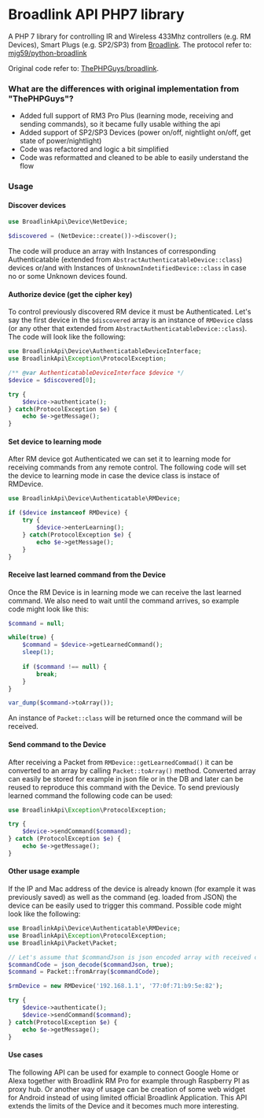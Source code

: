 # Broadlink API PHP7 library 

A PHP 7 library for controlling IR and Wireless 433Mhz controllers (e.g. RM Devices), Smart Plugs (e.g. SP2/SP3) from [Broadlink](http://www.ibroadlink.com/rm/). 
The protocol refer to: [mjg59/python-broadlink](https://github.com/mjg59/python-broadlink/blob/master/README.md)

Original code refer to: [ThePHPGuys/broadlink](https://github.com/ThePHPGuys/broadlink).

### What are the differences with original implementation from "ThePHPGuys"?

* Added full support of RM3 Pro Plus (learning mode, receiving and sending commands), so it became fully usable withing the api
* Added support of SP2/SP3 Devices (power on/off, nightlight on/off, get state of power/nightlight)
* Code was refactored and logic a bit simplified
* Code was reformatted and cleaned to be able to easily understand the flow

### Usage

#### Discover devices

```php
use BroadlinkApi\Device\NetDevice; 

$discovered = (NetDevice::create())->discover();
```

The code will produce an array with Instances of corresponding Authenticatable (extended from ```AbstractAuthenticatableDevice::class```) devices or/and
with Instances of ```UnknownIndetifiedDevice::class``` in case no or some Unknown devices found.

#### Authorize device (get the cipher key)

To control previously discovered RM device it must be Authenticated. Let's say
the first device in the ```$discovered``` array is an instance of ```RMDevice``` class (or any other that extended
from ```AbstractAuthenticatableDevice::class```). The code will look like the following:

```php
use BroadlinkApi\Device\AuthenticatableDeviceInterface;
use BroadlinkApi\Exception\ProtocolException;

/** @var AuthenticatableDeviceInterface $device */
$device = $discovered[0];

try {
    $device->authenticate();
} catch(ProtocolException $e) {
    echo $e->getMessage();
}
```

#### Set device to learning mode

After RM device got Authenticated we can set it to learning mode for receiving commands from any remote control.
The following code will set the device to learning mode in case the device class is instace of RMDevice.

```php
use BroadlinkApi\Device\Authenticatable\RMDevice;

if ($device instanceof RMDevice) {
    try {
        $device->enterLearning();
    } catch(ProtocolException $e) {
        echo $e->getMessage();
    }
}
```

#### Receive last learned command from the Device

Once the RM Device is in learning mode we can receive the last learned command. We also need to wait
until the command arrives, so example code might look like this:

```php
$command = null;

while(true) {
    $command = $device->getLearnedCommand();       
    sleep(1);
    
    if ($command !== null) {
        break;
    }
}

var_dump($command->toArray());
```

An instance of ```Packet::class``` will be returned once the command will be received.

#### Send command to the Device

After receiving a Packet from ```RMDevice::getLearnedCommad()``` it can be converted to an array
by calling ```Packet::toArray()``` method. Converted array can easily be stored for example in json file
or in the DB and later can be reused to reproduce this command with the Device. To send previously learned
command the following code can be used:

```php
use BroadlinkApi\Exception\ProtocolException;

try {
    $device->sendCommand($command);
} catch (ProtocolException $e) {
    echo $e->getMessage();
} 
```

#### Other usage example

If the IP and Mac address of the device is already known (for example it was previously saved) as well
as the command (eg. loaded from JSON) the device can be easily used to trigger this command. Possible code
might look like the following:

```php
use BroadlinkApi\Device\Authenticatable\RMDevice;
use BroadlinkApi\Exception\ProtocolException;
use BroadlinkApi\Packet\Packet;

// Let's assume that $commandJson is json encoded array with received command 
$commandCode = json_decode($commandJson, true);
$command = Packet::fromArray($commandCode);

$rmDevice = new RMDevice('192.168.1.1', '77:0f:71:b9:5e:82');

try {
    $device->authenticate();
    $device->sendCommand($command);
} catch(ProtocolException $e) {
    echo $e->getMessage();
}
```

#### Use cases

The following API can be used for example to connect Google Home or Alexa together with Broadlink RM Pro for example 
through Raspberry PI as proxy hub. Or another way of usage can be creation of some web widget for Android instead of
using limited official Broadlink Application. This API extends the limits of the Device and it becomes
much more interesting.